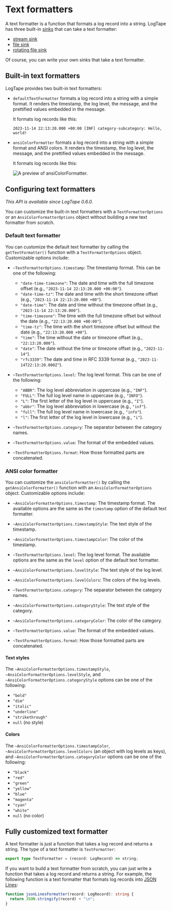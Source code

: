 Text formatters
===============

A text formatter is a function that formats a log record into a string.  LogTape
has three built-in [sinks](./sinks.md) that can take a text formatter:

 -  [stream sink](./sinks.md#stream-sink)
 -  [file sink](./sinks.md#file-sink)
 -  [rotating file sink](./sinks.md#rotating-file-sink)

Of course, you can write your own sinks that take a text formatter.


Built-in text formatters
------------------------

LogTape provides two built-in text formatters:

 -  `defaultTextFormatter` formats a log record into a string with a simple
    format.  It renders the timestamp, the log level, the message,
    and the prettified values embedded in the message.

    It formats log records like this:

    ~~~~
    2023-11-14 22:13:20.000 +00:00 [INF] category·subcategory: Hello, world!
    ~~~~

 -  `ansiColorFormatter` formats a log record into a string with a simple
    format and ANSI colors.  It renders the timestamp, the log level,
    the message, and the prettified values embedded in the message.

    It formats log records like this:

    ![A preview of ansiColorFormatter.](https://i.imgur.com/I8LlBUf.png)


Configuring text formatters
---------------------------

*This API is available since LogTape 0.6.0.*

You can customize the built-in text formatters with a `TextFormatterOptions`
or an `AnsiColorFormatterOptions` object without building a new text formatter
from scratch.

### Default text formatter

You can customize the default text formatter by calling
the `getTextFormatter()` function with a `TextFormatterOptions` object.
Customizable options include:
    
 -  `~TextFormatterOptions.timestamp`: The timestamp format.  This can be one of
    the following:

     -  `"date-time-timezone"`: The date and time with the full timezone offset
        (e.g., `"2023-11-14 22:13:20.000 +00:00"`).
     -  `"date-time-tz"`: The date and time with the short timezone offset
        (e.g., `"2023-11-14 22:13:20.000 +00"`).
     -  `"date-time"`: The date and time without the timezone offset
        (e.g., `"2023-11-14 22:13:20.000"`).
     -  `"time-timezone"`: The time with the full timezone offset but without
        the date (e.g., `"22:13:20.000 +00:00"`).
     -  `"time-tz"`: The time with the short timezone offset but without
        the date (e.g., `"22:13:20.000 +00"`).
     -  `"time"`: The time without the date or timezone offset
        (e.g., `"22:13:20.000"`).
     -  `"date"`: The date without the time or timezone offset
        (e.g., `"2023-11-14"`).
     -  `"rfc3339"`: The date and time in RFC 3339 format
        (e.g., `"2023-11-14T22:13:20.000Z"`).

 -  `~TextFormatterOptions.level`: The log level format.  This can be one of
    the following:

     -  `"ABBR"`: The log level abbreviation in uppercase (e.g., `"INF"`).
     -  `"FULL"`: The full log level name in uppercase (e.g., `"INFO"`).
     -  `"L"`: The first letter of the log level in uppercase (e.g., `"I"`).
     -  `"abbr"`: The log level abbreviation in lowercase (e.g., `"inf"`).
     -  `"full"`: The full log level name in lowercase (e.g., `"info"`).
     -  `"l"`: The first letter of the log level in lowercase (e.g., `"i"`).

 -  `~TextFormatterOptions.category`: The separator between the category names.

 -  `~TextFormatterOptions.value`: The format of the embedded values.

 -  `~TextFormatterOptions.format`: How those formatted parts are concatenated.

### ANSI color formatter

You can customize the `ansiColorFormatter()` by calling
the `getAnsiColorFormatter()` function with an `AnsiColorFormatterOptions`
object.  Customizable options include:

 -  `~AnsiColorFormatterOptions.timestamp`: The timestamp format.  The available
    options are the same as the `timestamp` option of the default text formatter.

 -  `~AnsiColorFormatterOptions.timestampStyle`: The text style of
    the timestamp.

 -  `~AnsiColorFormatterOptions.timestampColor`: The color of the timestamp.

 -  `~TextFormatterOptions.level`: The log level format.  The available options
    are the same as the `level` option of the default text formatter.

 -  `~AnsiColorFormatterOptions.levelStyle`: The text style of the log level.

 -  `~AnsiColorFormatterOptions.levelColors`: The colors of the log levels.

 -  `~TextFormatterOptions.category`: The separator between the category names.

 -  `~AnsiColorFormatterOptions.categoryStyle`: The text style of the category.

 -  `~AnsiColorFormatterOptions.categoryColor`: The color of the category.

 -  `~TextFormatterOptions.value`: The format of the embedded values.

 -  `~TextFormatterOptions.format`: How those formatted parts are concatenated.

#### Text styles

The `~AnsiColorFormatterOptions.timestampStyle`,
`~AnsiColorFormatterOptions.levelStyle`, and
`~AnsiColorFormatterOptions.categoryStyle` options can be one of the following:

 - `"bold"`
 - `"dim"`
 - `"italic"`
 - `"underline"`
 - `"strikethrough"`
 - `null` (no style)

#### Colors

The `~AnsiColorFormatterOptions.timestampColor`,
`~AnsiColorFormatterOptions.levelColors` (an object with log levels as keys),
and `~AnsiColorFormatterOptions.categoryColor` options can be one of
the following:

 - `"black"`
 - `"red"`
 - `"green"`
 - `"yellow"`
 - `"blue"`
 - `"magenta"`
 - `"cyan"`
 - `"white"`
 - `null` (no color)


Fully customized text formatter
-------------------------------

A text formatter is just a function that takes a log record and returns
a string.  The type of a text formatter is `TextFormatter`:

~~~~ typescript
export type TextFormatter = (record: LogRecord) => string;
~~~~

If you want to build a text formatter from scratch, you can just write
a function that takes a log record and returns a string.  For example,
the following function is a text formatter that formats log records into
[JSON Lines]:

~~~~ typescript
function jsonLinesFormatter(record: LogRecord): string {
  return JSON.stringify(record) + "\n";
}
~~~~

[JSON Lines]: https://jsonlines.org/
